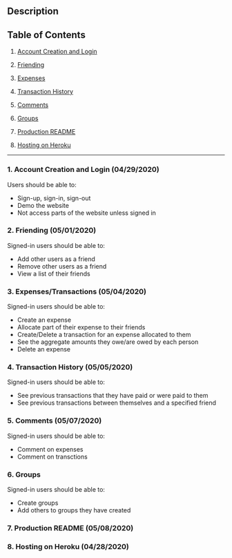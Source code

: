 ## **Description**  


## **Table of Contents**

1. [Account Creation and Login]()

2. [Friending]()

3. [Expenses]()

4. [Transaction History]()

5. [Comments]()

6. [Groups]()

7. [Production README]()

8. [Hosting on Heroku]()
---
### **1. Account Creation and Login** (04/29/2020)

Users should be able to:
+ Sign-up, sign-in, sign-out
+ Demo the website
+ Not access parts of the website unless signed in

### **2. Friending** (05/01/2020)

Signed-in users should be able to:
+ Add other users as a friend
+ Remove other users as a friend
+ View a list of their friends

### **3. Expenses/Transactions** (05/04/2020)

Signed-in users should be able to:
+ Create an expense 
+ Allocate part of their expense to their friends
+ Create/Delete a transaction for an expense allocated to them
+ See the aggregate amounts they owe/are owed by each person
+ Delete an expense

### **4. Transaction History** (05/05/2020)

Signed-in users should be able to: 
+ See previous transactions that they have paid or were paid to them
+ See previous transactions between themselves and a specified friend

### **5. Comments** (05/07/2020)

Signed-in users should be able to:
+ Comment on expenses
+ Comment on transctions

### **6. Groups**

Signed-in users should be able to:
+ Create groups
+ Add others to groups they have created


### **7. Production README** (05/08/2020)

### **8. Hosting on Heroku** (04/28/2020)
